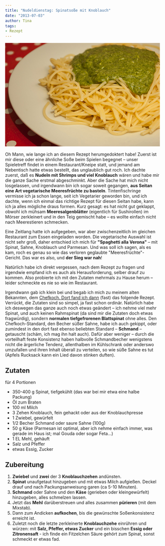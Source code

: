 ```yaml
---
title: "Nudeldienstag: Spinatsoße mit Knoblauch"
date: "2013-07-03" 
author: Tina
tags:
- Rezept
---
```


[![spinatsauce_nudeln](images/spinatsauce_nudeln.jpg)](http://apfeleimer.files.wordpress.com/2013/07/spinatsauce_nudeln.jpg)

Oh Mann, wie lange ich an diesem Rezept herumgedoktert habe! Zuerst ist mir diese oder eine ähnliche Soße beim Spielen begegnet – unser Spieletreff findet in einem Restaurant/Kneipe statt, und jemand am Nebentisch hatte etwas bestellt, das unglaublich gut roch. Ich dachte zuerst, daß es **Nudeln mit Shrimps und viel Knoblauch** wären und habe mir die ganze Sache erstmal abgeschminkt. Aber die Sache hat mich nicht losgelassen, und irgendwann bin ich sogar soweit gegangen, **aus Seitan eine Art vegetarische Meeresfrüchte zu basteln**. Tintenfischringe vermisse ich ja schon lange, seit ich Vegetarier geworden bin, und ich dachte, wenn ich einmal das richtige Rezept für diesen Seitan habe, kann ich ja alles mögliche draus formen. Kurz gesagt: es hat nicht gut geklappt, obwohl ich mühsam **Meeresalgenblätter** (eigentlich für Sushirollen) im Mörser zerkleinert und in den Teig gemischt habe – es wollte einfach nicht nach Meerestieren schmecken.

Eine Zeitlang hatte ich aufgegeben, war aber zwischenzeitlich im gleichen Restaurant zum Essen eingeladen worden. Die vegetarische Auswahl ist nicht sehr groß, daher entschied ich mich für **"Spaghetti alla Verona"** – mit Spinat, Sahne, Knoblauch und Parmesan. Und was soll ich sagen, als es kam, roch es genau so wie das verloren geglaubte "Meeresfrüchte"-Gericht. Das war es also, und **der Sieg war nah**!

Natürlich habe ich direkt vergessen, nach dem Rezept zu fragen und irgendwie empfand ich es auch als Herausforderung, selber drauf zu kommen. Also probierte ich mit den Zutaten mehrmals zu Hause herum – leider schmeckte es nie so wie im Restaurant.

Irgendwann gab ich klein bei und begab ich mich zu meinem alten Bekannten, dem [Chefkoch. Dort fand ich dann](http://www.chefkoch.de/rezepte/48501016462319/Spaghetti-mit-Spinatsauce.html "Ur-Rezept bei chefkoch.de") (fast) das folgende Rezept. Verrückt, die Zutaten sind so simpel, ja fast schon ordinär. Natürlich habe ich deswegen das ganze auch noch etwas geändert – ich nehme viel mehr Spinat, und auch keinen Rahmspinat (da sind mir die Zutaten doch etwas fragwürdig), sondern **normalen tiefgefrorenen Blattspinat** ohne alles. Den Chefkoch-Standard, den Becher süßer Sahne, habe ich auch gekippt, oder zumindest in den dort fast ebenso beliebten Standard – **Schmand** – getauscht (schäm, ich mag ihn halt auch). Dafür aber weniger – durch die vorteilhaft feste Konsistenz haben halbvolle Schmandbecher wenigstens nicht die ärgerliche Tendenz, allenthalben im Kühlschrank oder anderswo umzufallen und ihren Inhalt überall zu verteilen, so wie süße Sahne es tut (Apfels Rucksack kann ein Lied davon stinken duften).

## Zutaten

für 4 Portionen

- 350-400 g Spinat, tiefgekühlt (das war bei mir etwa eine halbe Packung)
- Öl zum Braten
- 100 ml Milch
- 3 Zehen Knoblauch, fein gehackt oder aus der Knoblauchpresse
- 1 Zwiebel, gewürfelt
- 1/2 Becher Schmand oder saure Sahne (100g)
- 50 g Käse (Parmesan ist optimal, aber ich nehme einfach immer, was gerade im Haus ist; mal Gouda oder sogar Feta...)
- 1 EL Mehl, gehäuft
- Salz und Pfeffer
- etwas Essig, Zucker

## Zubereitung

1. **Zwiebel** und **zwei** der 3 **Knoblauchzehen** andünsten.
2. **Spinat** unaufgetaut hinzugeben und mit etwas Milch aufgießen. Deckel drauf und nach Packungsanweisung garen (ca 5-10 Minuten).
3. **Schmand** oder Sahne und den **Käse** (gerieben oder kleingewürfelt) hinzugeben, alles schmelzen lassen.
4. Jetzt das **Mehl** darüberstreuen und alles zusammen **pürieren** (mit dem Mixstab).
5. Dann zum Andicken **aufkochen**, bis die gewünschte Soßenkonsistenz erreicht ist.
6. Zuletzt noch die letzte zerkleinerte **Knoblauchzehe** einrühren und würzen: mit **Salz, Pfeffer, etwas Zucker** und ein bisschen **Essig oder Zitronensaft** - ich finde ein Fitzelchen Säure gehört zum Spinat, sonst schmeckt er etwas fad.
